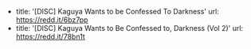 - title: '[DISC] Kaguya Wants to be Confessed To Darkness'
  url: https://redd.it/6bz7pp
- title: '[DISC] Kaguya Wants to Be Confessed to, Darkness (Vol 2)'
  url: https://redd.it/78bn1t